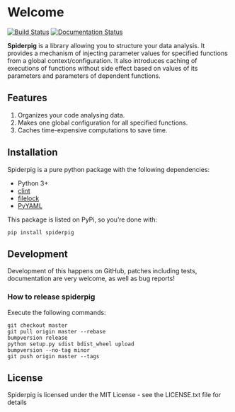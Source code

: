 # Welcome

[![Build Status](https://travis-ci.org/papousek/spiderpig.png)](https://travis-ci.org/papousek/spiderpig)
[![Documentation Status](https://readthedocs.org/projects/spiderpig/badge/?version=latest)](http://spiderpig.readthedocs.org/en/latest/)

**Spiderpig** is a library allowing you to structure your data analysis. It
provides a mechanism of injecting parameter values for specified functions from
a global context/configuration. It also introduces caching of executions of
functions without side effect based on values of its parameters and parameters
of dependent functions.

## Features
1. Organizes your code analysing data.
2. Makes one global configuration for all specified functions.
3. Caches time-expensive computations to save time.

## Installation

Spiderpig is a pure python package with the following dependencies:

 - Python 3+
 - [clint](https://github.com/kennethreitz/clint)
 - [filelock](https://filelock.readthedocs.io/en/latest/)
 - [PyYAML](http://pyyaml.org/wiki/PyYAMLDocumentation)

This package is listed on PyPi, so you’re done with:

    pip install spiderpig


## Development

Development of this happens on GitHub, patches including tests, documentation
are very welcome, as well as bug reports!

### How to release spiderpig

Execute the following commands:

```
git checkout master
git pull origin master --rebase
bumpversion release
python setup.py sdist bdist_wheel upload
bumpversion --no-tag minor
git push origin master --tags
```

## License

Spiderpig is licensed under the MIT License - see the LICENSE.txt file for details


